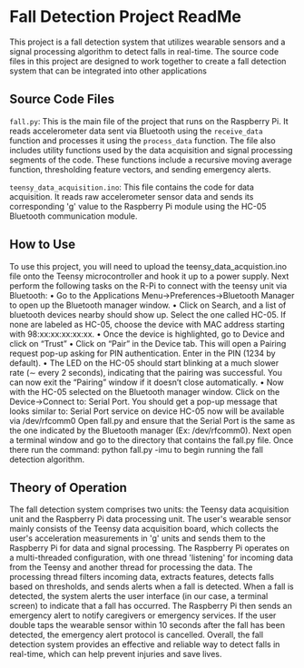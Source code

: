 # Fall Detection Project ReadMe
This project is a fall detection system that utilizes wearable sensors and a signal processing algorithm to detect falls in real-time. The source code files in this project are designed to work together to create a fall detection system that can be integrated into other applications

## Source Code Files
`fall.py`: This is the main file of the project that runs on the Raspberry Pi. It reads accelerometer data sent via Bluetooth using the `receive_data` function and processes it using the `process_data` function. The file also includes utility functions used by the data acquisition and signal processing segments of the code. These functions include a recursive moving average function, thresholding feature vectors, and sending emergency alerts.

`teensy_data_acquisition.ino`: This file contains the code for data acquisition. It reads raw accelerometer sensor data and sends its corresponding 'g' value to the Raspberry Pi module using the HC-05 Bluetooth communication module.

## How to Use
To use this project, you will need to upload the teensy_data_acquistion.ino file onto the Teensy microcontroller and hook it up to a power supply. 
Next perform the following tasks on the R-Pi to connect with the teensy unit via Bluetooth:
•	Go to the Applications Menu→Preferences→Bluetooth Manager to open up the Bluetooth manager window.
•	Click on Search, and a list of bluetooth devices nearby should show up. Select the one called HC-05. If none are labeled as HC-05, choose the device with MAC address starting with 98:xx:xx:xx:xx:xx.
•	Once the device is highlighted, go to Device and click on “Trust”
•	Click on “Pair” in the Device tab. This will open a Pairing request pop-up asking for PIN authentication. Enter in the PIN (1234 by default).
•	The LED on the HC-05 should start blinking at a much slower rate (∼ every 2 seconds), indicating that the pairing was successful. You can now exit the “Pairing” window if it doesn’t close automatically.
•	Now with the HC-05 selected on the Bluetooth manager window. Click on the Device→Connect to:
Serial Port. You should get a pop-up message that looks similar to:
Serial Port service on device HC-05 now will be available via /dev/rfcomm0
Open fall.py and ensure that the Serial Port is the same as the one indicated by the Bluetooth manager (Ex: /dev/rfcomm0). Next open a terminal window and go to the directory that contains the fall.py file. Once there run the command: python fall.py -imu to begin running the fall detection algorithm.

## Theory of Operation
The fall detection system comprises two units: the Teensy data acquisition unit and the Raspberry Pi data processing unit. The user's wearable sensor mainly consists of the Teensy data acquisition board, which collects the user's acceleration measurements in 'g' units and sends them to the Raspberry Pi for data and signal processing.
The Raspberry Pi operates on a multi-threaded configuration, with one thread 'listening' for incoming data from the Teensy and another thread for processing the data. The processing thread filters incoming data, extracts features, detects falls based on thresholds, and sends alerts when a fall is detected.
When a fall is detected, the system alerts the user interface (in our case, a terminal screen) to indicate that a fall has occurred. The Raspberry Pi then sends an emergency alert to notify caregivers or emergency services. If the user double taps the wearable sensor within 10 seconds after the fall has been detected, the emergency alert protocol is cancelled.
Overall, the fall detection system provides an effective and reliable way to detect falls in real-time, which can help prevent injuries and save lives.
